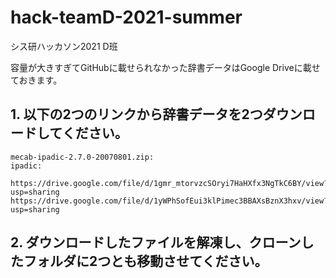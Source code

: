 # hack-teamD-2021-summer
シス研ハッカソン2021 D班

容量が大きすぎてGitHubに載せられなかった辞書データはGoogle Driveに載せておきます。

## 1. 以下の2つのリンクから辞書データを2つダウンロードしてください。

    mecab-ipadic-2.7.0-20070801.zip:
    ipadic:
    
    https://drive.google.com/file/d/1gmr_mtorvzcSOryi7HaHXfx3NgTkC6BY/view?usp=sharing
    https://drive.google.com/file/d/1yWPhSofEui3klPimec3BBAXsBznX3hxv/view?usp=sharing

## 2. ダウンロードしたファイルを解凍し、クローンしたフォルダに2つとも移動させてください。
